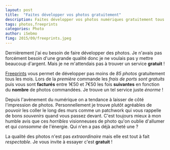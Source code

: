 ```yaml
---
layout: post
title:  "Faites développer vos photos gratuitement"
description: Faites développer vos photos numériques gratuitement tous les mois avec freeprints. 
tags: photos,freeprints 
categories: Photo 
author: iSebmo
fimg: 2015/09/freeprints.jpeg
---
```

Dernièrement j'ai eu besoin de faire développer des photos. Je n'avais pas forcément besoin d'une grande qualité donc je ne voulais pas y mettre beaucoup d'argent. Mais je ne m'attendais pas à trouver un service **gratuit** !

[Freeprints](www.freeprintsapp.fr) vous permet de développer pas moins de *85 photos* gratuitement tous les mois. Lors de la *première* commande les *frais de ports sont gratuits* puis vous sont **facturés** entre 1€50 et 7€50 les fois **suivantes** en fonction du **nombre** de photos commandées. Je trouve un tel service juste *énorme* !

Depuis l'avènement du numérique on a tendance à laisser de côté l'impression de photos. Personnellement je trouve plutôt agréables de pouvoir les coller le long des murs comme un patchwork qui vous rappelle de bons *souvenirs* quand vous passez devant. C'est toujours mieux à mon humble avis que ces *horribles* visionneuses de photo qu'on oublie d'allumer et qui *consomme* de l'énergie. Qui n'en a pas déjà acheté une ?

La qualité des photos n'est pas *extraordinaire* mais elle est tout à fait *respectable*. Je vous invite à essayer c'est **gratuit** !